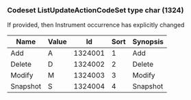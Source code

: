 ### Codeset ListUpdateActionCodeSet type char (1324)

If provided, then Instrument occurrence has explicitly changed

| Name     | Value | Id      | Sort | Synopsis |
|----------|-------|---------|------|----------|
| Add      | A     | 1324001 | 1    | Add      |
| Delete   | D     | 1324002 | 2    | Delete   |
| Modify   | M     | 1324003 | 3    | Modify   |
| Snapshot | S     | 1324004 | 4    | Snapshot |


